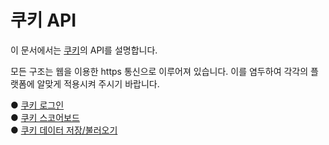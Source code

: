 # 쿠키 API
이 문서에서는 [쿠키](//www.cookiee.net)의 API를 설명합니다. 

모든 구조는 웹을 이용한 https 통신으로 이루어져 있습니다. 이를 염두하여 각각의 플랫폼에 알맞게 적용시켜 주시기 바랍니다.


●  [쿠키 로그인](/cookiee_login.md) <br> 
●  [쿠키 스코어보드](/cookiee_scoreboard.md) <br>
●  [쿠키 데이터 저장/불러오기](/cookiee_data.md) <br>
